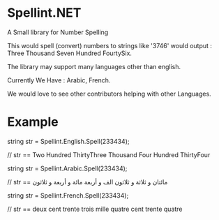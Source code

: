 Spellint.NET
============

A Small library for Number Spelling

This would spell (convert) numbers to strings like '3746' would output : Three Thousand Seven Hundred FourtySix.

The library may support many languages other than english.

Currently We Have : Arabic, French.

We would love to see other contributors helping with other Languages.


Example
=======

string str = Spellint.English.Spell(233434);

// str == Two Hundred ThirtyThree Thousand Four Hundred ThirtyFour  

string str = Spellint.Arabic.Spell(233434);

// str == مائتان و ثلاثة و ثلاثون الف و أربعة مائة و أربعة و ثلاثون  

string str = Spellint.French.Spell(233434);

// str == deux cent trente trois mille quatre cent trente quatre
